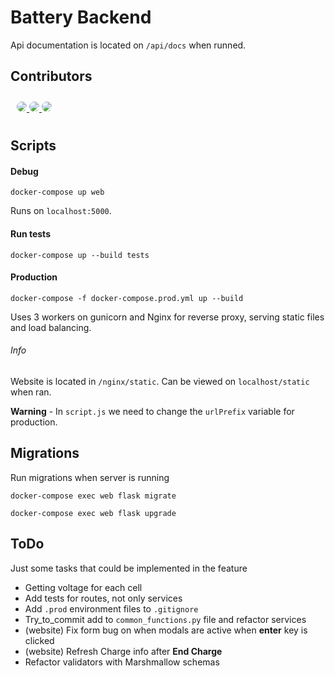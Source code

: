 # Battery Backend

Api documentation is located on ```/api/docs``` when runned.

## Contributors 

<div style="padding: 10px;">
<a href="https://github.com/mprostakk">
  <img src="https://github.com/mprostakk.png?size=100" style="border-radius:50%">
</a>

<a href="https://github.com/NorbertOzga">
  <img src="https://github.com/NorbertOzga.png?size=100" style="border-radius:50%">
</a>

<a href="https://github.com/xszym">
  <img src="https://github.com/xszym.png?size=100" style="border-radius:50%">
</a>
</div>



## Scripts
#### Debug
```docker-compose up web```

Runs on ```localhost:5000```.
#### Run tests
```docker-compose up --build tests```

#### Production
```docker-compose -f docker-compose.prod.yml up --build```

Uses 3 workers on gunicorn and Nginx for reverse proxy, serving static files and load balancing.

###### Info

Website is located in ```/nginx/static```. Can be viewed on ```localhost/static``` when ran.

**Warning** - In ```script.js``` we need to change the ```urlPrefix``` variable for production.


## Migrations

Run migrations when server is running

```docker-compose exec web flask migrate```

```docker-compose exec web flask upgrade```

## ToDo

Just some tasks that could be implemented in the feature

- Getting voltage for each cell
- Add tests for routes, not only services
- Add ```.prod``` environment files to ```.gitignore```
- Try_to_commit add to ```common_functions.py``` file and refactor services
- (website) Fix form bug on when modals are active when **enter** key is clicked
- (website) Refresh Charge info after **End Charge**
- Refactor validators with Marshmallow schemas